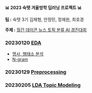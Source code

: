 **📊 2023 숙탯 겨울방학 딥러닝 프로젝트 📊**

**팀 :** 숙탯 3기 김채형, 안정민, 정재원, 최호경 

**주제 :** [월간 데이콘 뉴스 토픽 분류 AI 경진대회](https://dacon.io/competitions/official/235747/overview/description)

### 20230120 [EDA](https://github.com/havehill/sooktat_DL_project/tree/chaehyoung/EDA_0120)
- [명사, 행태소 분석](https://github.com/havehill/sooktat_DL_project/blob/chaehyoung/EDA_0120/1_EDA(1).ipynb)
- [N-gram](https://github.com/havehill/sooktat_DL_project/blob/chaehyoung/EDA_0120/1_EDA(2).ipynb)

### 20230129 [Preprocessing](https://github.com/havehill/sooktat_DL_project/blob/chaehyoung/Preprocessing_0129/2_Preprocessing_chaehyounng.ipynb)
  
### 20230205 [LDA Topic Modeling](https://github.com/havehill/sooktat_DL_project/blob/chaehyoung/LDA_0205/3_LDA_topic_modeling.ipynb)
